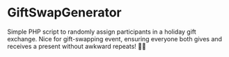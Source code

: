 # GiftSwapGenerator
Simple PHP script to randomly assign participants in a holiday gift exchange. Nice for gift-swapping event, ensuring everyone both gives and receives a present without awkward repeats! 🎁🎄
